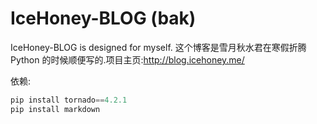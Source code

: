 # IceHoney-BLOG (bak)

IceHoney-BLOG is designed for myself.
这个博客是雪月秋水君在寒假折腾 Python 的时候顺便写的.项目主页:http://blog.icehoney.me/

依赖:

```python
pip install tornado==4.2.1
pip install markdown
```
